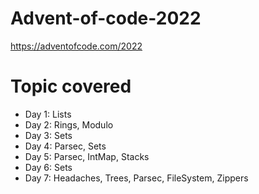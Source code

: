 # Advent-of-code-2022

https://adventofcode.com/2022


# Topic covered

* Day 1: Lists
* Day 2: Rings, Modulo
* Day 3: Sets
* Day 4: Parsec, Sets
* Day 5: Parsec, IntMap, Stacks
* Day 6: Sets
* Day 7: Headaches, Trees, Parsec, FileSystem, Zippers